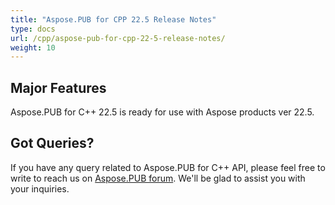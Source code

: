 ```yaml
---
title: "Aspose.PUB for CPP 22.5 Release Notes"
type: docs
url: /cpp/aspose-pub-for-cpp-22-5-release-notes/
weight: 10
---
```


## Major Features

Aspose.PUB for C++ 22.5 is ready for use with Aspose products ver 22.5.

## Got Queries?
If you have any query related to Aspose.PUB for C++ API, please feel free to write to reach us on [Aspose.PUB forum](https://forum.aspose.com/c/pub/). We'll be glad to assist you with your inquiries.

